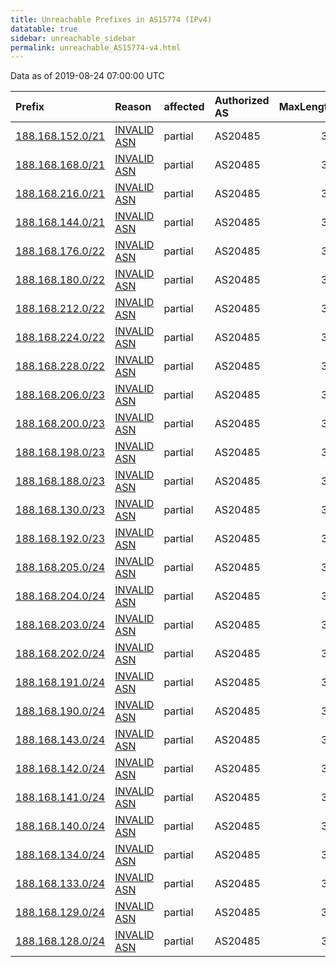 ```yaml
---
title: Unreachable Prefixes in AS15774 (IPv4)
datatable: true
sidebar: unreachable_sidebar
permalink: unreachable_AS15774-v4.html
---
```


Data as of 2019-08-24 07:00:00 UTC


<div class="datatable-begin"></div>

| Prefix                                                     | Reason                                                                                                  | affected   | Authorized AS   |   MaxLength | Anchor                                         |   unreachable /24s |
|:-----------------------------------------------------------|:--------------------------------------------------------------------------------------------------------|:-----------|:----------------|------------:|:-----------------------------------------------|-------------------:|
| [188.168.152.0/21](https://stat.ripe.net/188.168.152.0/21) | [INVALID ASN](https://rpki-validator.ripe.net/announcement-preview?asn=AS15774&prefix=188.168.152.0/21) | partial    | AS20485         |          32 | [RIPE](unreachable_RIPE_NCC_RPKI_Root-v4.html) |                  8 |
| [188.168.168.0/21](https://stat.ripe.net/188.168.168.0/21) | [INVALID ASN](https://rpki-validator.ripe.net/announcement-preview?asn=AS15774&prefix=188.168.168.0/21) | partial    | AS20485         |          32 | [RIPE](unreachable_RIPE_NCC_RPKI_Root-v4.html) |                  8 |
| [188.168.216.0/21](https://stat.ripe.net/188.168.216.0/21) | [INVALID ASN](https://rpki-validator.ripe.net/announcement-preview?asn=AS15774&prefix=188.168.216.0/21) | partial    | AS20485         |          32 | [RIPE](unreachable_RIPE_NCC_RPKI_Root-v4.html) |                  8 |
| [188.168.144.0/21](https://stat.ripe.net/188.168.144.0/21) | [INVALID ASN](https://rpki-validator.ripe.net/announcement-preview?asn=AS15774&prefix=188.168.144.0/21) | partial    | AS20485         |          32 | [RIPE](unreachable_RIPE_NCC_RPKI_Root-v4.html) |                  8 |
| [188.168.176.0/22](https://stat.ripe.net/188.168.176.0/22) | [INVALID ASN](https://rpki-validator.ripe.net/announcement-preview?asn=AS15774&prefix=188.168.176.0/22) | partial    | AS20485         |          32 | [RIPE](unreachable_RIPE_NCC_RPKI_Root-v4.html) |                  4 |
| [188.168.180.0/22](https://stat.ripe.net/188.168.180.0/22) | [INVALID ASN](https://rpki-validator.ripe.net/announcement-preview?asn=AS15774&prefix=188.168.180.0/22) | partial    | AS20485         |          32 | [RIPE](unreachable_RIPE_NCC_RPKI_Root-v4.html) |                  4 |
| [188.168.212.0/22](https://stat.ripe.net/188.168.212.0/22) | [INVALID ASN](https://rpki-validator.ripe.net/announcement-preview?asn=AS15774&prefix=188.168.212.0/22) | partial    | AS20485         |          32 | [RIPE](unreachable_RIPE_NCC_RPKI_Root-v4.html) |                  4 |
| [188.168.224.0/22](https://stat.ripe.net/188.168.224.0/22) | [INVALID ASN](https://rpki-validator.ripe.net/announcement-preview?asn=AS15774&prefix=188.168.224.0/22) | partial    | AS20485         |          32 | [RIPE](unreachable_RIPE_NCC_RPKI_Root-v4.html) |                  4 |
| [188.168.228.0/22](https://stat.ripe.net/188.168.228.0/22) | [INVALID ASN](https://rpki-validator.ripe.net/announcement-preview?asn=AS15774&prefix=188.168.228.0/22) | partial    | AS20485         |          32 | [RIPE](unreachable_RIPE_NCC_RPKI_Root-v4.html) |                  4 |
| [188.168.206.0/23](https://stat.ripe.net/188.168.206.0/23) | [INVALID ASN](https://rpki-validator.ripe.net/announcement-preview?asn=AS15774&prefix=188.168.206.0/23) | partial    | AS20485         |          32 | [RIPE](unreachable_RIPE_NCC_RPKI_Root-v4.html) |                  2 |
| [188.168.200.0/23](https://stat.ripe.net/188.168.200.0/23) | [INVALID ASN](https://rpki-validator.ripe.net/announcement-preview?asn=AS15774&prefix=188.168.200.0/23) | partial    | AS20485         |          32 | [RIPE](unreachable_RIPE_NCC_RPKI_Root-v4.html) |                  2 |
| [188.168.198.0/23](https://stat.ripe.net/188.168.198.0/23) | [INVALID ASN](https://rpki-validator.ripe.net/announcement-preview?asn=AS15774&prefix=188.168.198.0/23) | partial    | AS20485         |          32 | [RIPE](unreachable_RIPE_NCC_RPKI_Root-v4.html) |                  2 |
| [188.168.188.0/23](https://stat.ripe.net/188.168.188.0/23) | [INVALID ASN](https://rpki-validator.ripe.net/announcement-preview?asn=AS15774&prefix=188.168.188.0/23) | partial    | AS20485         |          32 | [RIPE](unreachable_RIPE_NCC_RPKI_Root-v4.html) |                  2 |
| [188.168.130.0/23](https://stat.ripe.net/188.168.130.0/23) | [INVALID ASN](https://rpki-validator.ripe.net/announcement-preview?asn=AS15774&prefix=188.168.130.0/23) | partial    | AS20485         |          32 | [RIPE](unreachable_RIPE_NCC_RPKI_Root-v4.html) |                  2 |
| [188.168.192.0/23](https://stat.ripe.net/188.168.192.0/23) | [INVALID ASN](https://rpki-validator.ripe.net/announcement-preview?asn=AS15774&prefix=188.168.192.0/23) | partial    | AS20485         |          32 | [RIPE](unreachable_RIPE_NCC_RPKI_Root-v4.html) |                  2 |
| [188.168.205.0/24](https://stat.ripe.net/188.168.205.0/24) | [INVALID ASN](https://rpki-validator.ripe.net/announcement-preview?asn=AS15774&prefix=188.168.205.0/24) | partial    | AS20485         |          32 | [RIPE](unreachable_RIPE_NCC_RPKI_Root-v4.html) |                  1 |
| [188.168.204.0/24](https://stat.ripe.net/188.168.204.0/24) | [INVALID ASN](https://rpki-validator.ripe.net/announcement-preview?asn=AS15774&prefix=188.168.204.0/24) | partial    | AS20485         |          32 | [RIPE](unreachable_RIPE_NCC_RPKI_Root-v4.html) |                  1 |
| [188.168.203.0/24](https://stat.ripe.net/188.168.203.0/24) | [INVALID ASN](https://rpki-validator.ripe.net/announcement-preview?asn=AS15774&prefix=188.168.203.0/24) | partial    | AS20485         |          32 | [RIPE](unreachable_RIPE_NCC_RPKI_Root-v4.html) |                  1 |
| [188.168.202.0/24](https://stat.ripe.net/188.168.202.0/24) | [INVALID ASN](https://rpki-validator.ripe.net/announcement-preview?asn=AS15774&prefix=188.168.202.0/24) | partial    | AS20485         |          32 | [RIPE](unreachable_RIPE_NCC_RPKI_Root-v4.html) |                  1 |
| [188.168.191.0/24](https://stat.ripe.net/188.168.191.0/24) | [INVALID ASN](https://rpki-validator.ripe.net/announcement-preview?asn=AS15774&prefix=188.168.191.0/24) | partial    | AS20485         |          32 | [RIPE](unreachable_RIPE_NCC_RPKI_Root-v4.html) |                  1 |
| [188.168.190.0/24](https://stat.ripe.net/188.168.190.0/24) | [INVALID ASN](https://rpki-validator.ripe.net/announcement-preview?asn=AS15774&prefix=188.168.190.0/24) | partial    | AS20485         |          32 | [RIPE](unreachable_RIPE_NCC_RPKI_Root-v4.html) |                  1 |
| [188.168.143.0/24](https://stat.ripe.net/188.168.143.0/24) | [INVALID ASN](https://rpki-validator.ripe.net/announcement-preview?asn=AS15774&prefix=188.168.143.0/24) | partial    | AS20485         |          32 | [RIPE](unreachable_RIPE_NCC_RPKI_Root-v4.html) |                  1 |
| [188.168.142.0/24](https://stat.ripe.net/188.168.142.0/24) | [INVALID ASN](https://rpki-validator.ripe.net/announcement-preview?asn=AS15774&prefix=188.168.142.0/24) | partial    | AS20485         |          32 | [RIPE](unreachable_RIPE_NCC_RPKI_Root-v4.html) |                  1 |
| [188.168.141.0/24](https://stat.ripe.net/188.168.141.0/24) | [INVALID ASN](https://rpki-validator.ripe.net/announcement-preview?asn=AS15774&prefix=188.168.141.0/24) | partial    | AS20485         |          32 | [RIPE](unreachable_RIPE_NCC_RPKI_Root-v4.html) |                  1 |
| [188.168.140.0/24](https://stat.ripe.net/188.168.140.0/24) | [INVALID ASN](https://rpki-validator.ripe.net/announcement-preview?asn=AS15774&prefix=188.168.140.0/24) | partial    | AS20485         |          32 | [RIPE](unreachable_RIPE_NCC_RPKI_Root-v4.html) |                  1 |
| [188.168.134.0/24](https://stat.ripe.net/188.168.134.0/24) | [INVALID ASN](https://rpki-validator.ripe.net/announcement-preview?asn=AS15774&prefix=188.168.134.0/24) | partial    | AS20485         |          32 | [RIPE](unreachable_RIPE_NCC_RPKI_Root-v4.html) |                  1 |
| [188.168.133.0/24](https://stat.ripe.net/188.168.133.0/24) | [INVALID ASN](https://rpki-validator.ripe.net/announcement-preview?asn=AS15774&prefix=188.168.133.0/24) | partial    | AS20485         |          32 | [RIPE](unreachable_RIPE_NCC_RPKI_Root-v4.html) |                  1 |
| [188.168.129.0/24](https://stat.ripe.net/188.168.129.0/24) | [INVALID ASN](https://rpki-validator.ripe.net/announcement-preview?asn=AS15774&prefix=188.168.129.0/24) | partial    | AS20485         |          32 | [RIPE](unreachable_RIPE_NCC_RPKI_Root-v4.html) |                  1 |
| [188.168.128.0/24](https://stat.ripe.net/188.168.128.0/24) | [INVALID ASN](https://rpki-validator.ripe.net/announcement-preview?asn=AS15774&prefix=188.168.128.0/24) | partial    | AS20485         |          32 | [RIPE](unreachable_RIPE_NCC_RPKI_Root-v4.html) |                  1 |

<div class="datatable-end"></div>